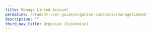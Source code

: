 ```yaml
---
title: Manage Linked Account
permalink: /student-user-guide/organise-customise/managelinked/
description: ""
third_nav_title: Organise (Customise)
---
```

